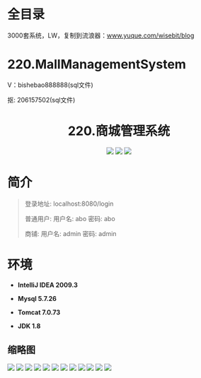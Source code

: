 # 全目录

3000套系统，LW，复制到流浪器：www.yuque.com/wisebit/blog

# 220.MallManagementSystem

<p>V：bishebao888888(sql文件)</p>
<p>抠: 206157502(sql文件)</p>

<p><h1 align="center">220.商城管理系统</h1></p>


<p align="center">
	<img src="https://img.shields.io/badge/jdk-1.8-orange.svg"/>
    <img src="https://img.shields.io/badge/springboot-5.x-lightgrey.svg"/>
    <img src="https://img.shields.io/badge/vue-3.x-blue.svg"/>
</p>

# 简介
>
> 
>
> 登录地址: localhost:8080/login
> 
> 普通用户: 用户名: abo 密码: abo  
> 
> 商铺: 用户名: admin 密码: admin
> 
>


# 环境

- <b>IntelliJ IDEA 2009.3</b>

- <b>Mysql 5.7.26</b>

- <b>Tomcat 7.0.73</b>

- <b>JDK 1.8</b>




## 缩略图

![](https://bitwise.oss-cn-heyuan.aliyuncs.com/2024/9/10/b0b31bbc-c610-4dce-b626-35725dd548a6.png)
![](https://bitwise.oss-cn-heyuan.aliyuncs.com/2024/9/10/051bc91f-0b9f-420b-8230-5c5c53d10b6d.png)
![](https://bitwise.oss-cn-heyuan.aliyuncs.com/2024/9/10/d3ade993-2e87-4d6c-88b3-f19ec092733f.png)
![](https://bitwise.oss-cn-heyuan.aliyuncs.com/2024/9/10/244986da-1128-4c1b-928b-54a76798536c.png)
![](https://bitwise.oss-cn-heyuan.aliyuncs.com/2024/9/10/0f2ff487-8079-4d95-b55d-4ae74edb6d18.png)
![](https://bitwise.oss-cn-heyuan.aliyuncs.com/2024/9/10/16a85e80-f708-46e1-aef7-d7fd17d1810a.png)
![](https://bitwise.oss-cn-heyuan.aliyuncs.com/2024/9/10/30ee2063-8459-4ea7-a00e-c91f74831198.png)
![](https://bitwise.oss-cn-heyuan.aliyuncs.com/2024/9/10/3129054e-2b68-49be-874b-c1714d5086f9.png)
![](https://bitwise.oss-cn-heyuan.aliyuncs.com/2024/9/10/09261a97-9185-4a42-accb-42a978f37d72.png)
![](https://bitwise.oss-cn-heyuan.aliyuncs.com/2024/9/10/a50b1bc1-7a14-43be-ae00-f6ed8f82a3c9.png)
![](https://bitwise.oss-cn-heyuan.aliyuncs.com/2024/9/10/ef03fd7f-c6fb-46af-9cbd-3aaf60e55d2c.png)
![](https://bitwise.oss-cn-heyuan.aliyuncs.com/2024/9/10/388aab3d-25b8-4539-a829-59c0144cd56e.png)


